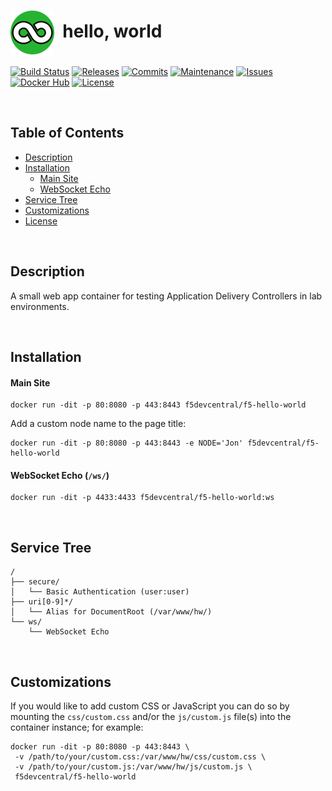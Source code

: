# <img align="center" src="hw/img/sno.svg" width="70">&nbsp;&nbsp;hello, world
[![Build Status](https://img.shields.io/travis/f5devcentral/f5-hello-world.svg)](https://travis-ci.org/f5devcentral/f5-hello-world)
[![Releases](https://img.shields.io/github/release/f5devcentral/f5-hello-world.svg)](https://github.com/f5devcentral/f5-hello-world/releases)
[![Commits](https://img.shields.io/github/commits-since/f5devcentral/f5-hello-world/v1.0.5.svg?label=commits%20since)](https://github.com/f5devcentral/f5-hello-world/commits/master)
[![Maintenance](https://img.shields.io/maintenance/yes/2018.svg)](https://github.com/f5devcentral/f5-hello-world/graphs/code-frequency)
[![Issues](https://img.shields.io/github/issues/f5devcentral/f5-hello-world.svg)](https://github.com/f5devcentral/f5-hello-world/issues)
[![Docker Hub](https://img.shields.io/docker/pulls/f5devcentral/f5-hello-world.svg)](https://hub.docker.com/r/f5devcentral/f5-hello-world/)
[![License](https://img.shields.io/badge/license-MIT-blue.svg)](/LICENSE)

&nbsp;&nbsp;

## Table of Contents
- [Description](#description)
- [Installation](#installation)
	- [Main Site](#main-site)
	- [WebSocket Echo](#websocket-echo)
- [Service Tree](#service-tree)
- [Customizations](#customizations)
- [License](LICENSE)

&nbsp;&nbsp;

## Description

A small web app container for testing Application Delivery Controllers in lab environments.

&nbsp;&nbsp;

## Installation

#### Main Site
```shell
docker run -dit -p 80:8080 -p 443:8443 f5devcentral/f5-hello-world
```

Add a custom node name to the page title:

```shell
docker run -dit -p 80:8080 -p 443:8443 -e NODE='Jon' f5devcentral/f5-hello-world
```

#### WebSocket Echo (`/ws/`)
```shell
docker run -dit -p 4433:4433 f5devcentral/f5-hello-world:ws
```

&nbsp;&nbsp;

## Service Tree
```
/
├── secure/
│   └── Basic Authentication (user:user)
├── uri[0-9]*/
│   └── Alias for DocumentRoot (/var/www/hw/)
└── ws/
    └── WebSocket Echo
```

&nbsp;&nbsp;

## Customizations

If you would like to add custom CSS or JavaScript you can do so by mounting
the `css/custom.css` and/or the `js/custom.js` file(s) into the container instance;
for example:

```shell
docker run -dit -p 80:8080 -p 443:8443 \
 -v /path/to/your/custom.css:/var/www/hw/css/custom.css \
 -v /path/to/your/custom.js:/var/www/hw/js/custom.js \
 f5devcentral/f5-hello-world
```
